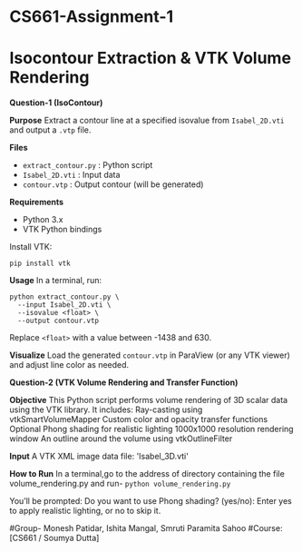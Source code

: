# CS661-Assignment-1

# Isocontour Extraction & VTK Volume Rendering

**Question-1 (IsoContour)**

**Purpose**
Extract a contour line at a specified isovalue from `Isabel_2D.vti` and output a `.vtp` file.

**Files**

- `extract_contour.py` : Python script
- `Isabel_2D.vti` : Input data
- `contour.vtp` : Output contour (will be generated)

**Requirements**

- Python 3.x
- VTK Python bindings

Install VTK:

```
pip install vtk
```

**Usage**
In a terminal, run:

```
python extract_contour.py \
  --input Isabel_2D.vti \
  --isovalue <float> \
  --output contour.vtp
```

Replace `<float>` with a value between -1438 and 630.

**Visualize**
Load the generated `contour.vtp` in ParaView (or any VTK viewer) and adjust line color as needed.

**Question-2 (VTK Volume Rendering and Transfer Function)**

**Objective**
This Python script performs volume rendering of 3D scalar data using the VTK library. It includes:
Ray-casting using vtkSmartVolumeMapper
Custom color and opacity transfer functions
Optional Phong shading for realistic lighting
1000x1000 resolution rendering window
An outline around the volume using vtkOutlineFilter

**Input**
A VTK XML image data file: 'Isabel_3D.vti'

**How to Run**
In a terminal,go to the address of directory containing the file volume_rendering.py
and run-
`python volume_rendering.py`

You’ll be prompted:
Do you want to use Phong shading? (yes/no):
Enter yes to apply realistic lighting, or no to skip it.

#Group- Monesh Patidar, Ishita Mangal, Smruti Paramita Sahoo
#Course: [CS661 / Soumya Dutta]
